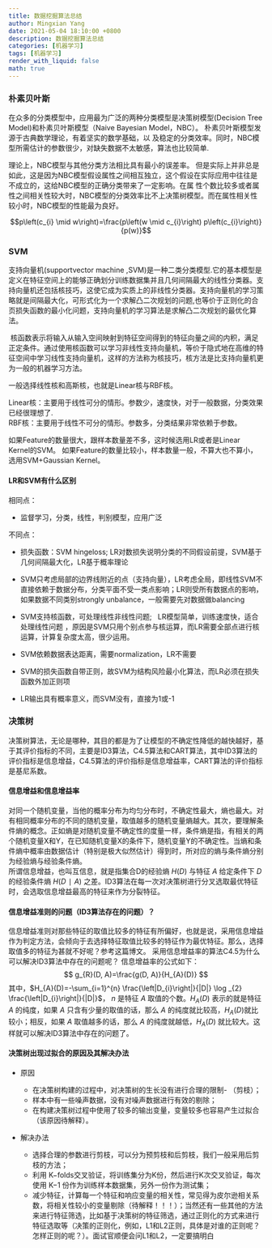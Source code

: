 ```yaml
---
title: 数据挖掘算法总结
author: Mingxian Yang
date: 2021-05-04 18:10:00 +0800
description: 数据挖掘算法总结
categories: [机器学习]
tags: [机器学习]
render_with_liquid: false
math: true
---
```


### 朴素贝叶斯
在众多的分类模型中，应用最为广泛的两种分类模型是决策树模型(Decision Tree Model)和朴素贝叶斯模型（Naive Bayesian Model，NBC）。 朴素贝叶斯模型发源于古典数学理论，有着坚实的数学基础，以 及稳定的分类效率。同时，NBC模型所需估计的参数很少，对缺失数据不太敏感，算法也比较简单.  

理论上，NBC模型与其他分类方法相比具有最小的误差率。 但是实际上并非总是如此，这是因为NBC模型假设属性之间相互独立，这个假设在实际应用中往往是不成立的，这给NBC模型的正确分类带来了一定影响。在属 性个数比较多或者属性之间相关性较大时，NBC模型的分类效率比不上决策树模型。而在属性相关性较小时，NBC模型的性能最为良好。

$$p\left(c_{i} \mid w\right)=\frac{p\left(w \mid c_{i}\right) p\left(c_{i}\right)}{p(w)}$$

### SVM

支持向量机(supportvector machine ,SVM)是一种二类分类模型.它的基本模型是定义在特征空间上的能够正确划分训练数据集并且几何间隔最大的线性分类器。支持向量机还包括核技巧，这使它成为实质上的非线性分类器。支持向量机的学习策略就是间隔最大化，可形式化为一个求解凸二次规划的问题,也等价于正则化的合页损失函数的最小化问题，支持向量机的学习算法是求解凸二次规划的最优化算法。

 核函数表示将输入从输入空间映射到特征空间得到的特征向量之间的内积，满足正定条件。通过使用核函数可以学习非线性支持向量机，等价于隐式地在高维的特征空间中学习线性支持向量机，这样的方法称为核技巧，核方法是比支持向量机更为一般的机器学习方法。

一般选择线性核和高斯核，也就是Linear核与RBF核。 

 Linear核：主要用于线性可分的情形。参数少，速度快，对于一般数据，分类效果已经很理想了.  
 RBF核：主要用于线性不可分的情形。参数多，分类结果非常依赖于参数。

如果Feature的数量很大，跟样本数量差不多，这时候选用LR或者是Linear Kernel的SVM。
如果Feature的数量比较小，样本数量一般，不算大也不算小，选用SVM+Gaussian Kernel。

#### LR和SVM有什么区别
相同点：

- 监督学习，分类，线性，判别模型，应用广泛

不同点：   

- 损失函数：SVM hingeloss; LR对数损失说明分类的不同假设前提，SVM基于几何间隔最大化，LR基于概率理论

- SVM只考虑局部的边界线附近的点（支持向量），LR考虑全局，即线性SVM不直接依赖于数据分布，分类平面不受一类点影响；LR则受所有数据点的影响，如果数据不同类别strongly unbalance，一般需要先对数据做balancing

- SVM支持核函数，可处理线性非线性问题;   LR模型简单，训练速度快，适合处理线性问题 ，原因是SVM只用个别点参与核运算，而LR需要全部点进行核运算，计算复杂度太高，很少运用。

- SVM依赖数据表达距离，需要normalization，LR不需要

- SVM的损失函数自带正则，故SVM为结构风险最小化算法，而LR必须在损失函数外加正则项

- LR输出具有概率意义，而SVM没有，直接为1或-1

### 决策树
决策树算法，无论是哪种，其目的都是为了让模型的不确定性降低的越快越好，基于其评价指标的不同，主要是ID3算法，C4.5算法和CART算法，其中ID3算法的评价指标是信息增益，C4.5算法的评价指标是信息增益率，CART算法的评价指标是基尼系数。

#### 信息增益和信息增益率

对同一个随机变量，当他的概率分布为均匀分布时，不确定性最大，熵也最大。对有相同概率分布的不同的随机变量，取值越多的随机变量熵越大。其次，要理解条件熵的概念。正如熵是对随机变量不确定性的度量一样，条件熵是指，有相关的两个随机变量X和Y，在已知随机变量X的条件下，随机变量Y的不确定性。当熵和条件熵中概率由数据估计（特别是极大似然估计）得到时，所对应的熵与条件熵分别为经验熵与经验条件熵。  
所谓信息增益，也叫互信息，就是指集合D的经验熵 $H(D)$ 与特征 $A$ 给定条件下 $D$ 的经验条件熵 $H(D∣A)$ 之差。ID3算法在每一次对决策树进行分叉选取最优特征时，会选取信息增益最高的特征来作为分裂特征。  
#### 信息增益准则的问题（ID3算法存在的问题）？
信息增益准则对那些特征的取值比较多的特征有所偏好，也就是说，采用信息增益作为判定方法，会倾向于去选择特征取值比较多的特征作为最优特征。那么，选择取值多的特征为甚就不好呢？参考这篇博文。
采用信息增益率的算法C4.5为什么可以解决ID3算法中存在的问题呢？
信息增益率的公式如下：
$$
g_{R}(D, A)=\frac{g(D, A)}{H_{A}(D)}
$$
其中，$H_{A}(D)=-\sum_{i=1}^{n} \frac{\left|D_{i}\right|}{|D|} \log _{2} \frac{\left|D_{i}\right|}{|D|}$， $n$ 是特征 $A$ 取值的个数。$H_{A}(D)$ 表示的就是特征 $A$ 的纯度，如果 $A$ 只含有少量的取值的话，那么 $A$ 的纯度就比较高，$H_{A}(D)$就比较小；相反，如果 $A$ 取值越多的话，那么 $A$ 的纯度就越低，$H_{A}(D)$ 就比较大。这样就可以解决ID3算法中存在的问题了。

#### 决策树出现过拟合的原因及其解决办法
-  原因  
   - 在决策树构建的过程中，对决策树的生长没有进行合理的限制- （剪枝）；  
   - 样本中有一些噪声数据，没有对噪声数据进行有效的剔除；  
   - 在构建决策树过程中使用了较多的输出变量，变量较多也容易产生过拟合（该原因待解释）。

-  解决办法  
    - 选择合理的参数进行剪枝，可以分为预剪枝和后剪枝，我们一般采用后剪枝的方法；
    - 利用 K−folds交叉验证，将训练集分为K份，然后进行K次交叉验证，每次使用 K−1 份作为训练样本数据集，另外一份作为测试集；
    - 减少特征，计算每一个特征和响应变量的相关性，常见得为皮尔逊相关系数，将相关性较小的变量剔除（待解释！！！）；当然还有一些其他的方法来进行特征筛选，比如基于决策树的特征筛选，通过正则化的方式来进行特征选取等（决策的正则化，例如，L1和L2正则，具体是对谁的正则呢？怎样正则的呢？）。面试官顺便会问L1和L2，一定要搞明白


